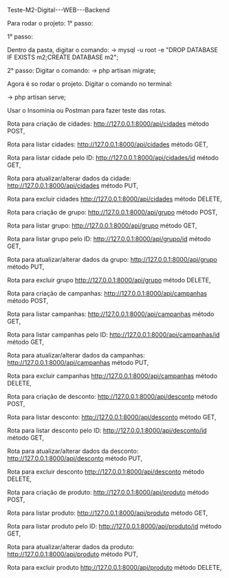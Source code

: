 Teste-M2-Digital---WEB---Backend

Para rodar o projeto: 1° passo:

1° passo:

Dentro da pasta, digitar o comando: -> mysql -u root -e "DROP DATABASE IF EXISTS m2;CREATE DATABASE m2";

2° passo: Digitar o comando: -> php artisan migrate;

Agora é so rodar o projeto. Digitar o comando no terminal:

-> php artisan serve;

Usar o Insominia ou Postman para fazer teste das rotas.

Rota para criação de cidades: http://127.0.0.1:8000/api/cidades método POST,

Rota para listar cidades: http://127.0.0.1:8000/api/cidades método GET,

Rota para listar cidade pelo ID: http://127.0.0.1:8000/api/cidades/id método GET,

Rota para atualizar/alterar dados da cidade: http://127.0.0.1:8000/api/cidades método PUT,

Rota para excluir cidades http://127.0.0.1:8000/api/cidades método DELETE,

Rota para criação de grupo: http://127.0.0.1:8000/api/grupo método POST,

Rota para listar grupo: http://127.0.0.1:8000/api/grupo método GET,

Rota para listar grupo pelo ID: http://127.0.0.1:8000/api/grupo/id método GET,

Rota para atualizar/alterar dados da grupo: http://127.0.0.1:8000/api/grupo método PUT,

Rota para excluir grupo http://127.0.0.1:8000/api/grupo método DELETE,

Rota para criação de campanhas: http://127.0.0.1:8000/api/campanhas método POST,

Rota para listar campanhas: http://127.0.0.1:8000/api/campanhas método GET,

Rota para listar campanhas pelo ID: http://127.0.0.1:8000/api/campanhas/id método GET,

Rota para atualizar/alterar dados da campanhas: http://127.0.0.1:8000/api/campanhas método PUT,

Rota para excluir campanhas http://127.0.0.1:8000/api/campanhas método DELETE,

Rota para criação de desconto: http://127.0.0.1:8000/api/desconto método POST,

Rota para listar desconto: http://127.0.0.1:8000/api/desconto método GET,

Rota para listar desconto pelo ID: http://127.0.0.1:8000/api/desconto/id método GET,

Rota para atualizar/alterar dados da desconto: http://127.0.0.1:8000/api/desconto método PUT,

Rota para excluir desconto http://127.0.0.1:8000/api/desconto método DELETE,

Rota para criação de produto: http://127.0.0.1:8000/api/produto método POST,

Rota para listar produto: http://127.0.0.1:8000/api/produto método GET,

Rota para listar produto pelo ID: http://127.0.0.1:8000/api/produto/id método GET,

Rota para atualizar/alterar dados da produto: http://127.0.0.1:8000/api/produto método PUT,

Rota para excluir produto http://127.0.0.1:8000/api/produto método DELETE,
